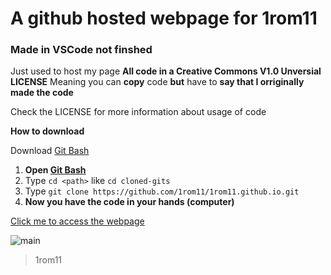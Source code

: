 # A github hosted webpage for 1rom11
### Made in **VSCode** **not finshed**

Just used to host my page
**All code in a Creative Commons V1.0 Unversial LICENSE**
Meaning you can **copy** code **but** have to **say that I orriginally made the code**

Check the LICENSE for more information about usage of code

**How to download**

Download [Git Bash](https://git-scm.com/)

1. **Open [Git Bash](https://git-scm.com/)**
2. Type ````cd <path>```` like `cd cloned-gits`
3. Type ````git clone https://github.com/1rom11/1rom11.github.io.git````
4. **Now you have the code in your hands (computer)**


[Click me to access the webpage](https://1rom11.github.io)

![main](https://user-images.githubusercontent.com/76579908/129463726-a9867749-aed4-4468-8232-b3815f4e54a2.gif)

> 1rom11
